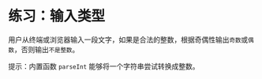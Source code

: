 ﻿# 练习：输入类型

用户从终端或浏览器输入一段文字，如果是合法的整数，根据奇偶性输出`奇数`或`偶数`，否则输出`不是整数`。

提示：内置函数 `parseInt` 能够将一个字符串尝试转换成整数。 
